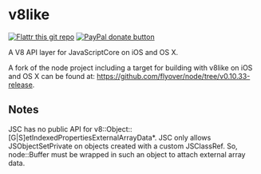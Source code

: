 v8like
======

[![Flattr this git repo](http://api.flattr.com/button/flattr-badge-large.png)](https://flattr.com/submit/auto?user_id=isaacburns&url=https://github.com/flyover/v8like&title=v8like&language=JavaScript&tags=github&category=software) [![PayPal donate button](https://www.paypalobjects.com/en_US/i/btn/btn_donate_SM.gif)](https://www.paypal.com/cgi-bin/webscr?cmd=_donations&business=H9KUEZTZHHTXQ&lc=US&item_name=v8like&currency_code=USD&bn=PP-DonationsBF:btn_donate_SM.gif:NonHosted "Donate to this project using Paypal")

A V8 API layer for JavaScriptCore on iOS and OS X.

A fork of the node project including a target for building with v8like on iOS and OS X can be found at: https://github.com/flyover/node/tree/v0.10.33-release.

Notes
-----

JSC has no public API for v8::Object::[G|S]etIndexedPropertiesExternalArrayData*. JSC only allows JSObjectSetPrivate on objects created with a custom JSClassRef. So, node::Buffer must be wrapped in such an object to attach external array data.
